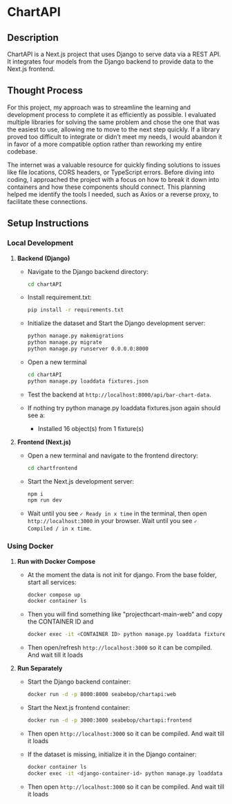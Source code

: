 # ChartAPI

## Description

ChartAPI is a Next.js project that uses Django to serve data via a REST API. It integrates four models from the Django backend to provide data to the Next.js frontend.

## Thought Process
For this project, my approach was to streamline the learning and development process to complete it as efficiently as possible. I evaluated multiple libraries for solving the same problem and chose the one that was the easiest to use, allowing me to move to the next step quickly. If a library proved too difficult to integrate or didn’t meet my needs, I would abandon it in favor of a more compatible option rather than reworking my entire codebase. 

The internet was a valuable resource for quickly finding solutions to issues like file locations, CORS headers, or TypeScript errors. Before diving into coding, I approached the project with a focus on how to break it down into containers and how these components should connect. This planning helped me identify the tools I needed, such as Axios or a reverse proxy, to facilitate these connections.

## Setup Instructions

### Local Development

1. **Backend (Django)**

   - Navigate to the Django backend directory:
     ```bash
     cd chartAPI
     ```
   - Install requirement.txt:
     ```bash
     pip install -r requirements.txt
     ```
   - Initialize the dataset and Start the Django development server:
     ```bash
     python manage.py makemigrations
     python manage.py migrate 
     python manage.py runserver 0.0.0.0:8000

     ```
   - Open a new terminal 
      ```bash
      cd chartAPI
      python manage.py loaddata fixtures.json 
      ```
   - Test the backend at `http://localhost:8000/api/bar-chart-data`.
   
   - If nothing try python manage.py loaddata fixtures.json again should see a:
      - Installed 16 object(s) from 1 fixture(s)

2. **Frontend (Next.js)**

   - Open a new terminal and navigate to the frontend directory:
     ```bash
     cd chartfrontend
     ```
     
   - Start the Next.js development server:
     ```bash
     npm i
     npm run dev
     ```
   - Wait until you see `✓ Ready in x time` in the terminal, then open `http://localhost:3000` in your browser. Wait until you see `✓ Compiled / in x time`.

### Using Docker

1. **Run with Docker Compose**

   - At the moment the data is not init for django. From the base folder, start all services:
     ```bash
     docker compose up
     docker container ls
     ```
   - Then you will find something like "projecthcart-main-web" and copy the CONTAINER ID and 
     ```bash
     docker exec -it <CONTAINER ID> python manage.py loaddata fixtures.json
     ```
   - Then open/refresh `http://localhost:3000` so it can be compiled. And wait till it loads

2. **Run Separately**

   - Start the Django backend container:
     ```bash
     docker run -d -p 8000:8000 seabebop/chartapi:web
     ```
   - Start the Next.js frontend container:
     ```bash
     docker run -d -p 3000:3000 seabebop/chartapi:frontend
     ```
   - Then open `http://localhost:3000` so it can be compiled. And wait till it loads

   - If the dataset is missing, initialize it in the Django container:
     ```bash
     docker container ls
     docker exec -it <django-container-id> python manage.py loaddata fixtures.json
     ```
    - Then open `http://localhost:3000` so it can be compiled. And wait till it loads
